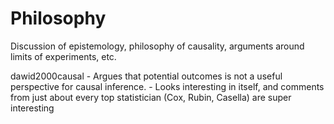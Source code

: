 # Philosophy

Discussion of epistemology, philosophy of causality, arguments around limits of experiments, etc.

dawid2000causal
	- Argues that potential outcomes is not a useful perspective for causal inference.
	- Looks interesting in itself, and comments from just about every top statistician (Cox, Rubin, Casella) are super interesting

